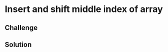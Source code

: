 # Insert and shift middle index of array
<!-- Create a function that takes an arr and input. The function will take the input and place 
it right in the middle of the arr-->

## Challenge
<!-- Making a function that takes two parameters arr and input. The function will
 check the array to see if the arr is true by and if not return error. 
  If there is no error there the function will split the arr in the middle and then
  insert the input in the middle.-->

## Solution
<!-- img in the assests folder-->
